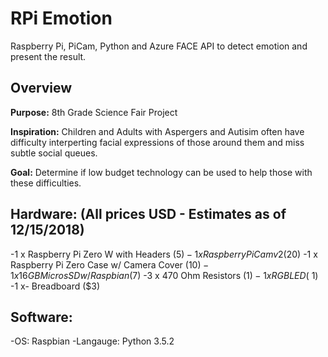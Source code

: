 # RPi Emotion
Raspberry Pi, PiCam, Python and Azure FACE API to detect emotion and present the result.

## Overview
**Purpose:** 8th Grade Science Fair Project

**Inspiration:** Children and Adults with Aspergers and Autisim often have difficulty interperting facial expressions of those around them and miss subtle social queues.


**Goal:** Determine if low budget technology can be used to help those with these difficulties.

## Hardware: (All prices USD - Estimates as of 12/15/2018)
-1 x Raspberry Pi Zero W with Headers ($5)
-1 x Raspberry Pi Cam v2 ($20)
-1 x Raspberry Pi Zero Case w/ Camera Cover ($10) 
-1 x 16GB Micros SD w/ Raspbian ($7)
-3 x 470 Ohm Resistors ($1)
-1 x RGB LED (~$1)
-1 x- Breadboard ($3)

## Software:
-OS: Raspbian
-Langauge: Python 3.5.2
